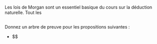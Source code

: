Les lois de Morgan sont un essentiel basique du cours sur la déduction naturelle. Tout les

## 
Donnez un arbre de preuve pour les propositions suivantes :
 - $$ 
<!--stackedit_data:
eyJoaXN0b3J5IjpbLTM4ODAyNTYyN119
-->